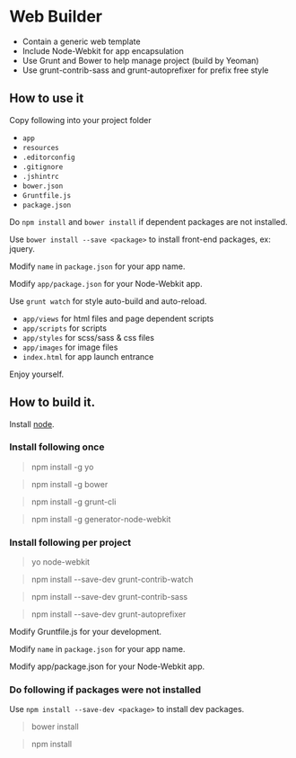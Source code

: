 # Web Builder

- Contain a generic web template
- Include Node-Webkit for app encapsulation
- Use Grunt and Bower to help manage project (build by Yeoman)
- Use grunt-contrib-sass and grunt-autoprefixer for prefix free style

## How to use it

Copy following into your project folder

- `app`
- `resources`
- `.editorconfig`
- `.gitignore`
- `.jshintrc`
- `bower.json`
- `Gruntfile.js`
- `package.json`

Do `npm install` and `bower install` if dependent packages are not installed.

Use `bower install --save <package>` to install front-end packages, ex: jquery.

Modify `name` in `package.json` for your app name.

Modify `app/package.json` for your Node-Webkit app.

Use `grunt watch` for style auto-build and auto-reload.

- `app/views` for html files and page dependent scripts
- `app/scripts` for scripts
- `app/styles` for scss/sass & css files
- `app/images` for image files
- `index.html` for app launch entrance

Enjoy yourself.

## How to build it.

Install [node](http://nodejs.org/).

### Install following once

> npm install -g yo

> npm install -g bower

> npm install -g grunt-cli

> npm install -g generator-node-webkit

### Install following per project

> yo node-webkit

> npm install --save-dev grunt-contrib-watch

> npm install --save-dev grunt-contrib-sass

> npm install --save-dev grunt-autoprefixer

Modify Gruntfile.js for your development.

Modify `name` in `package.json` for your app name.

Modify app/package.json for your Node-Webkit app.

### Do following if packages were not installed

Use `npm install --save-dev <package>` to install dev packages.

> bower install

> npm install
